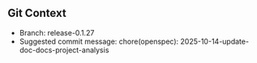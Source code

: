 ## Git Context

- Branch: release-0.1.27
- Suggested commit message: chore(openspec): 2025-10-14-update-doc-docs-project-analysis
